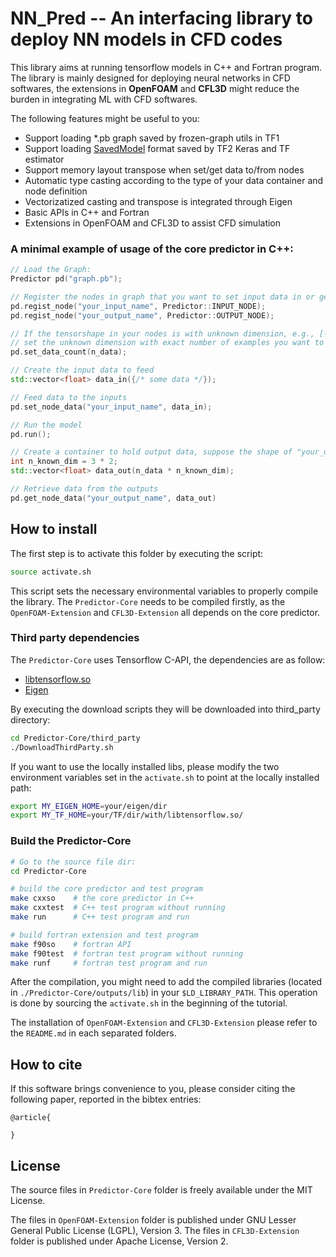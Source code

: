 # NN_Pred -- An interfacing library to deploy NN models in CFD codes

This library aims at running tensorflow models in C++ and Fortran program. The library is mainly designed for deploying neural networks in CFD softwares, the extensions in **OpenFOAM** and **CFL3D** might reduce the burden in integrating ML with CFD softwares.

The following features might be useful to you:
- Support loading *.pb graph saved by frozen-graph utils in TF1
- Support loading [SavedModel](https://www.tensorflow.org/guide/saved_model) format saved by TF2 Keras and TF estimator
- Support memory layout transpose when set/get data to/from nodes
- Automatic type casting according to the type of your data container and node definition
- Vectorizatized casting and transpose is integrated through Eigen 
- Basic APIs in C++ and Fortran
- Extensions in OpenFOAM and CFL3D to assist CFD simulation

### A minimal example of usage of the core predictor in C++:

```c++
// Load the Graph:
Predictor pd("graph.pb");

// Register the nodes in graph that you want to set input data in or get the output data
pd.regist_node("your_input_name", Predictor::INPUT_NODE);
pd.regist_node("your_output_name", Predictor::OUTPUT_NODE);

// If the tensorshape in your nodes is with unknown dimension, e.g., [-1, 3]
// set the unknown dimension with exact number of examples you want to predict 
pd.set_data_count(n_data);

// Create the input data to feed
std::vector<float> data_in({/* some data */});

// Feed data to the inputs
pd.set_node_data("your_input_name", data_in);

// Run the model
pd.run();

// Create a container to hold output data, suppose the shape of "your_output_name" is [-1, 3, 2], then 
int n_known_dim = 3 * 2;
std::vector<float> data_out(n_data * n_known_dim); 

// Retrieve data from the outputs
pd.get_node_data("your_output_name", data_out)

```


## How to install
The first step is to activate this folder by executing the script:
```sh
source activate.sh
```
This script sets the necessary environmental variables to properly compile the library. The `Predictor-Core` needs to be compiled firstly, as the `OpenFOAM-Extension` and `CFL3D-Extension` all depends on the core predictor.

### Third party dependencies
The `Predictor-Core` uses Tensorflow C-API, the dependencies are as follow:

- [libtensorflow.so](https://www.tensorflow.org/install/lang_c)
- [Eigen](https://gitlab.com/libeigen/eigen/-/releases)

By executing the download scripts they will be downloaded into third_party directory:
```sh
cd Predictor-Core/third_party
./DownloadThirdParty.sh
```

If you want to use the locally installed libs, please modify the two environment variables set in the `activate.sh` to point at the locally installed path:
```sh
export MY_EIGEN_HOME=your/eigen/dir
export MY_TF_HOME=your/TF/dir/with/libtensorflow.so/
```

### Build the Predictor-Core

```sh
# Go to the source file dir:
cd Predictor-Core

# build the core predictor and test program 
make cxxso    # the core predictor in C++ 
make cxxtest  # C++ test program without running
make run      # C++ test program and run 

# build fortran extension and test program
make f90so    # fortran API
make f90test  # fortran test program without running
make runf     # fortran test program and run
```

After the compilation, you might need to add the compiled libraries (located in `./Predictor-Core/outputs/lib`) in your `$LD_LIBRARY_PATH`. This operation is done by sourcing the `activate.sh` in the beginning of the tutorial.

The installation of `OpenFOAM-Extension` and `CFL3D-Extension` please refer to the `README.md` in each separated folders.

## How to cite
If this software brings convenience to you, please consider citing the following paper, reported in the bibtex entries:
```
@article{

}
```

## License
The source files in `Predictor-Core` folder is freely available under the MIT License. 

The files in `OpenFOAM-Extension` folder is published under GNU Lesser General Public License (LGPL), Version 3. The files in `CFL3D-Extension` folder is published under Apache License, Version 2.






